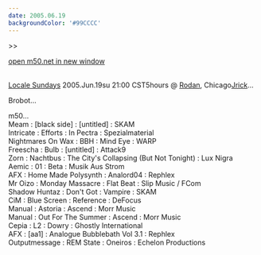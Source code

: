 ```yaml
---
date: 2005.06.19
backgroundColor: '#99CCCC'
---
```


\>>

[open m50.net in new window](http://m50.net/)

[  
Locale Sundays](http://www.localeevents.com/) 2005.Jun.19su 21:00 CST5hours @ [Rodan](http://www.rodan.ws/), Chicago[Jrick](http://www.jrick.com/)...  


Brobot...  


m50...  
Meam : \[black side\] : \[untitled\] : SKAM  
Intricate : Efforts : In Pectra : Spezialmaterial  
Nightmares On Wax : BBH : Mind Eye : WARP  
Freescha : Bulb : \[untitled\] : Attack9  
Zorn : Nachtbus : The City's Collapsing (But Not Tonight) : Lux Nigra  
Aemic : 01 : Beta : Musik Aus Strom  
AFX : Home Made Polysynth : Analord04 : Rephlex  
Mr Oizo : Monday Massacre : Flat Beat : Slip Music / FCom  
Shadow Huntaz : Don't Got : Vampire : SKAM  
CiM : Blue Screen : Reference : DeFocus  
Manual : Astoria : Ascend : Morr Music  
Manual : Out For The Summer : Ascend : Morr Music  
Cepia : L2 : Dowry : Ghostly International  
AFX : \[aa1\] : Analogue Bubblebath Vol 3.1 : Rephlex  
Outputmessage : REM State : Oneiros : Echelon Productions
